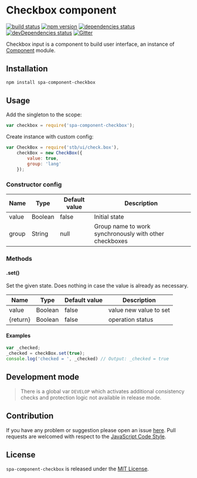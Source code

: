 Checkbox component
==================

[![build status](https://img.shields.io/travis/spasdk/component-checkbox.svg?style=flat-square)](https://travis-ci.org/spasdk/component-checkbox)
[![npm version](https://img.shields.io/npm/v/spa-component-checkbox.svg?style=flat-square)](https://www.npmjs.com/package/spa-component-checkbox)
[![dependencies status](https://img.shields.io/david/spasdk/component-checkbox.svg?style=flat-square)](https://david-dm.org/spasdk/component-checkbox)
[![devDependencies status](https://img.shields.io/david/dev/spasdk/component-checkbox.svg?style=flat-square)](https://david-dm.org/spasdk/component-checkbox?type=dev)
[![Gitter](https://img.shields.io/badge/gitter-join%20chat-blue.svg?style=flat-square)](https://gitter.im/DarkPark/spasdk)


Checkbox input is a component to build user interface, an instance of [Component](https://github.com/spasdk/component) module.


## Installation ##

```bash
npm install spa-component-checkbox
```


## Usage ##

Add the singleton to the scope:

```js
var checkbox = require('spa-component-checkbox');
```

Create instance with custom config:

```js
var CheckBox = require('stb/ui/check.box'),
    checkBox = new CheckBox({
        value: true,
        group: 'lang'
    });
```

### Constructor config ###

Name | Type | Default value | Description
----- | ----- | ------------- | -------------
value | Boolean | false | Initial state
group | String | null | Group name to work synchronously with other checkboxes

### Methods ###

#### .set() ####

Set the given state.
Does nothing in case the value is already as necessary.

Name | Type | Default value | Description
----- | ----- | ------------- | -------------
value | Boolean | false | value new value to set
{return} | Boolean | false | operation status



#### Examples ####

```js
var _checked;
_checked = checkBox.set(true); 
console.log('checked = ', _checked) // Output: _checked = true

```

## Development mode ##

> There is a global var `DEVELOP` which activates additional consistency checks and protection logic not available in release mode.


## Contribution ##

If you have any problem or suggestion please open an issue [here](https://github.com/spasdk/component-checkbox/issues).
Pull requests are welcomed with respect to the [JavaScript Code Style](https://github.com/DarkPark/jscs).


## License ##

`spa-component-checkbox` is released under the [MIT License](license.md).
